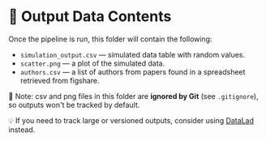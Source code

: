 # 📁 Output Data Contents

Once the pipeline is run, this folder will contain the following:

- `simulation_output.csv` — simulated data table with random values.
- `scatter.png` — a plot of the simulated data.
- `authors.csv` — a list of authors from papers found in a spreadsheet retrieved from figshare.

📝 Note: csv and png files in this folder are **ignored by Git** (see `.gitignore`), so outputs won't be tracked by default.

💡 If you need to track large or versioned outputs, consider using [DataLad](https://www.datalad.org/) instead.

